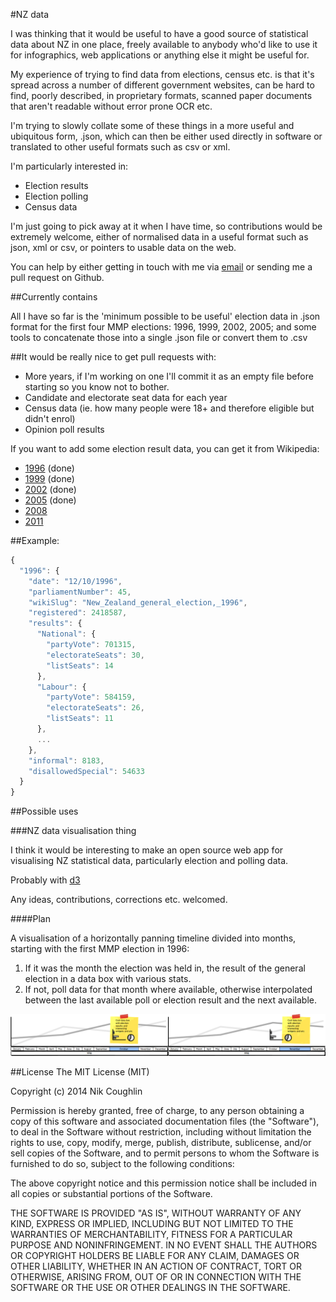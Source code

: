 #NZ data

I was thinking that it would be useful to have a good source of statistical data about NZ in one place, freely available to anybody who'd like to use it for infographics, web applications or anything else it might be useful for.

My experience of trying to find data from elections, census etc. is that it's spread across a number of different government websites, can be hard to find, poorly described, in proprietary formats, scanned paper documents that aren't readable without error prone OCR etc.

I'm trying to slowly collate some of these things in a more useful and ubiquitous form, .json, which can then be either used directly in software or translated to other useful formats such as csv or xml. 

I'm particularly interested in:

- Election results
- Election polling
- Census data

I'm just going to pick away at it when I have time, so contributions would be extremely welcome, either of normalised data in a useful format such as json, xml or csv, or pointers to usable data on the web.  

You can help by either getting in touch with me via [email](mailto:nrkn.com@gmail.com) or sending me a pull request on Github.

##Currently contains

All I have so far is the 'minimum possible to be useful' election data in .json format for the first four MMP elections: 1996, 1999, 2002, 2005; and some tools to concatenate those into a single .json file or convert them to .csv

##It would be really nice to get pull requests with:

- More years, if I'm working on one I'll commit it as an empty file before starting so you know not to bother.
- Candidate and electorate seat data for each year
- Census data (ie. how many people were 18+ and therefore eligible but didn't enrol)
- Opinion poll results 

If you want to add some election result data, you can get it from Wikipedia:
- [1996](http://en.wikipedia.org/wiki/New_Zealand_general_election,_1996) (done)
- [1999](http://en.wikipedia.org/wiki/New_Zealand_general_election,_1999) (done)
- [2002](http://en.wikipedia.org/wiki/New_Zealand_general_election,_2002) (done)
- [2005](http://en.wikipedia.org/wiki/New_Zealand_general_election,_2005) (done)
- [2008](http://en.wikipedia.org/wiki/New_Zealand_general_election,_2008)
- [2011](http://en.wikipedia.org/wiki/New_Zealand_general_election,_2011)

##Example:

```javascript
{
  "1996": {    
    "date": "12/10/1996",
    "parliamentNumber": 45,
    "wikiSlug": "New_Zealand_general_election,_1996",
    "registered": 2418587,
    "results": {
      "National": {
        "partyVote": 701315,
        "electorateSeats": 30,
        "listSeats": 14
      },
      "Labour": {
        "partyVote": 584159,
        "electorateSeats": 26,
        "listSeats": 11
      },
      ...
    },
    "informal": 8183,
    "disallowedSpecial": 54633
  }
}
```

##Possible uses

###NZ data visualisation thing

I think it would be interesting to make an open source web app for visualising NZ statistical data, particularly election and polling data.

Probably with [d3](http://d3js.org/)

Any ideas, contributions, corrections etc. welcomed. 

####Plan

A visualisation of a horizontally panning timeline divided into months, starting with the first MMP election in 1996: 

1. If it was the month the election was held in, the result of the general election in a data box with various stats.
2. If not, poll data for that month where available, otherwise interpolated between the last available poll or election result and the next available. 

![](timeline.png)


##License
The MIT License (MIT)

Copyright (c) 2014 Nik Coughlin

Permission is hereby granted, free of charge, to any person obtaining a copy
of this software and associated documentation files (the "Software"), to deal
in the Software without restriction, including without limitation the rights
to use, copy, modify, merge, publish, distribute, sublicense, and/or sell
copies of the Software, and to permit persons to whom the Software is
furnished to do so, subject to the following conditions:

The above copyright notice and this permission notice shall be included in
all copies or substantial portions of the Software.

THE SOFTWARE IS PROVIDED "AS IS", WITHOUT WARRANTY OF ANY KIND, EXPRESS OR
IMPLIED, INCLUDING BUT NOT LIMITED TO THE WARRANTIES OF MERCHANTABILITY,
FITNESS FOR A PARTICULAR PURPOSE AND NONINFRINGEMENT. IN NO EVENT SHALL THE
AUTHORS OR COPYRIGHT HOLDERS BE LIABLE FOR ANY CLAIM, DAMAGES OR OTHER
LIABILITY, WHETHER IN AN ACTION OF CONTRACT, TORT OR OTHERWISE, ARISING FROM,
OUT OF OR IN CONNECTION WITH THE SOFTWARE OR THE USE OR OTHER DEALINGS IN
THE SOFTWARE.
